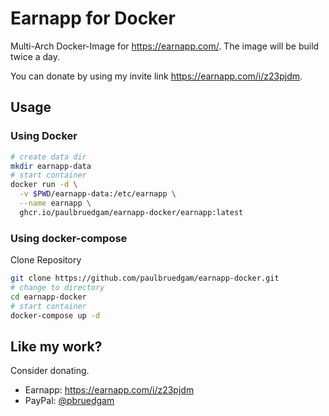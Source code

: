 # Earnapp for Docker
Multi-Arch Docker-Image for https://earnapp.com/. The image will be build twice a day.

You can donate by using my invite link https://earnapp.com/i/z23pjdm.

## Usage
### Using Docker
```bash
# create data dir
mkdir earnapp-data
# start container
docker run -d \
  -v $PWD/earnapp-data:/etc/earnapp \
  --name earnapp \
  ghcr.io/paulbruedgam/earnapp-docker/earnapp:latest
```

### Using docker-compose
Clone Repository
```bash
git clone https://github.com/paulbruedgam/earnapp-docker.git
# change to directory
cd earnapp-docker
# start container
docker-compose up -d
```

## Like my work?
Consider donating.
- Earnapp: https://earnapp.com/i/z23pjdm
- PayPal: [@pbruedgam](https://www.paypal.me/pbruedgam)
